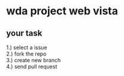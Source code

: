 # wda project web vista
## your task
1.) select a issue <br>
2.) fork the repo <br>
3.) create new branch <br>
4.) send pull request  <br>
